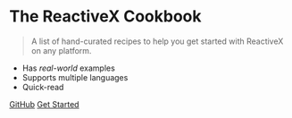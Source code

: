 

# The ReactiveX Cookbook

> A list of hand-curated recipes to help you get started with ReactiveX on any platform.

* Has _real-world_ examples
* Supports multiple languages
* Quick-read

[GitHub](https://github.com/Upcurve/RxCookbook/)
[Get Started](#the-reactivex-cookbook)